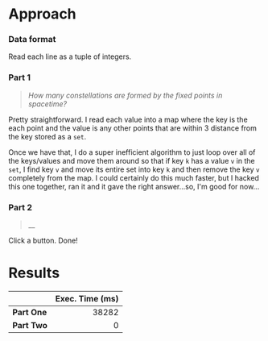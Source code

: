 # Approach
### Data format

Read each line as a tuple of integers.


### Part 1
> _How many constellations are formed by the fixed points in spacetime?_

Pretty straightforward. I read each value into a map where the key is the each point and the value is any other points
that are within 3 distance from the key stored as a `set`.

Once we have that, I do a super inefficient algorithm to just loop over all of the keys/values and move them around
so that if key `k` has a value `v` in the `set`, I find key `v` and move its entire set into key `k` and then remove the
key `v` completely from the map. I could certainly do this much faster, but I hacked this one together, ran it and it
gave the right answer...so, I'm good for now...

### Part 2
> __

Click a button. Done!

# Results

|              | Exec. Time (ms) |
|--------------|----------------:|
| **Part One** |           38282 |
| **Part Two** |               0 |
